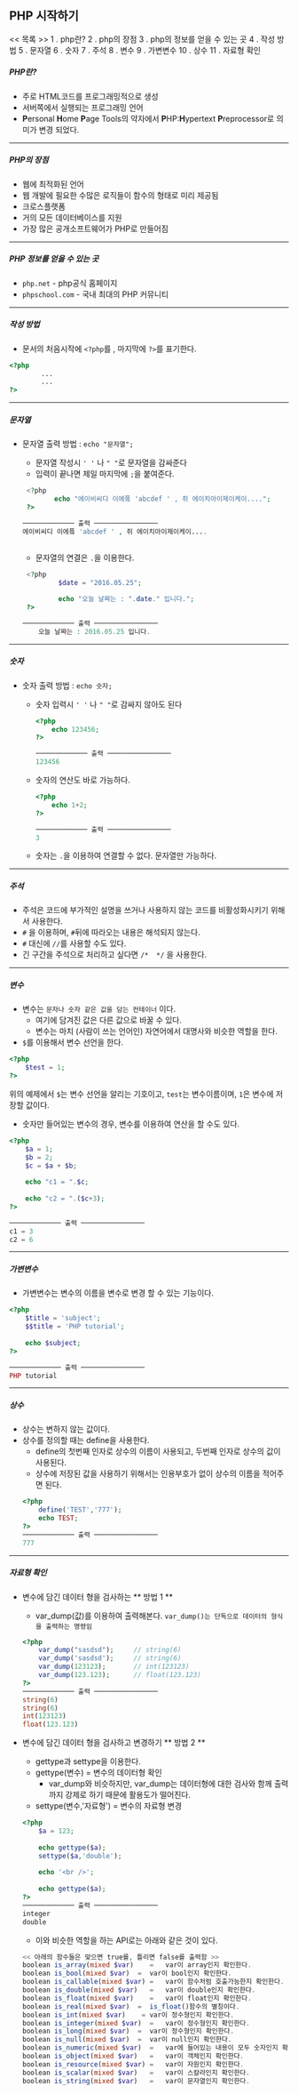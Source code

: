 ## PHP 시작하기

<< 목록 >>
 1 . php란?
 2 . php의 장점
 3 . php의 정보를 얻을 수 있는 곳
 4 . 작성 방법
 5 . 문자열
 6 . 숫자
 7 . 주석
 8 . 변수
 9 . 가변변수
 10 . 상수
 11 . 자료형 확인


##### PHP란?
* 주로 HTML코드를 프로그래밍적으로 생성
* 서버쪽에서 실행되는 프로그래밍 언어
* **P**ersonal **H**ome **P**age Tools의 약자에서 **P**HP:**H**ypertext **P**reprocessor로 의미가 변경 되었다.

---------------
##### PHP의 장점
* 웹에 최적화된 언어
* 웹 개발에 필요한 수많은 로직들이 함수의 형태로 미리 제공됨
* 크로스플랫폼
* 거의 모든 데이터베이스를 지원
* 가장 많은 공개소프트웨어가 PHP로 만들어짐

---------------
##### PHP 정보를 얻을 수 있는 곳
* `php.net`	- php공식 홈페이지
* `phpschool.com` - 국내 최대의 PHP 커뮤니티

---------------
##### 작성 방법
* 문서의 처음시작에 `<?php`를 , 마지막에 `?>`를 표기한다.
```PHP
<?php
		... 
		... 
?>
```

---------------
##### 문자열

* 문자열 출력 방법 : `echo "문자열";`
	* 문자열 작성시 `' '` 나 `" "`로 문자열을 감싸준다
	* 입력이 끝나면 제일 마지막에 ` ; `을 붙여준다.
    ```PHP
     <?php
    	 	echo "에이비씨디 이에픜 'abcdef ' , 쥐 에이치아이제이케이....";
     ?>

	───────────── 출력 ────────────────
 	에이비씨디 이에픜 'abcdef ' , 쥐 에이치아이제이케이....
     
    ```
	
	* 문자열의 연결은 ``` . ```을 이용한다.
    
    ```PHP
     <?php
     		 $date = "2016.05.25";

             echo "오늘 날짜는 : ".date." 입니다.";
     ?>

	───────────── 출력 ────────────────
        오늘 날짜는 : 2016.05.25 입니다.
	```

---------------
##### 숫자 

* 숫자 출력 방법 : `echo 숫자;`
	* 숫자 입력시 `' '` 나 `" "`로 감싸지 않아도 된다
		```PHP
        <?php
        	echo 123456;
        ?>
        
        ───────────── 출력 ────────────────
        123456
        ```

	* 숫자의 연산도 바로 가능하다.
		```PHP
        <?php
        	echo 1+2;
        ?>
        
        ───────────── 출력 ────────────────
        3
        ```
	* 숫자는 `.`을 이용하여 연결할 수 없다. 문자열만 가능하다.
	

---------------
##### 주석
* 주석은 코드에 부가적인 설명을 쓰거나 사용하지 않는 코드를 비활성화시키기 위해서 사용한다.
* `#` 을 이용하며, `#`뒤에 따라오는 내용은 해석되지 않는다.
* `#` 대신에 `//`를 사용할 수도 있다. 
* 긴 구간을 주석으로 처리하고 싶다면 `/*  */` 을 사용한다.

---------------
##### 변수 
* 변수는 `문자나 숫자 같은 값을 담는 컨테이너` 이다.
	* 여기에 담겨진 값은 다른 값으로 바꿀 수 있다.
	* 변수는 마치  (사람이 쓰는 언어인) 자연어에서 대명사와 비슷한 역할을 한다.
* `$`를 이용해서 변수 선언을 한다.
```PHP
<?php
	$test = 1;
?>
```
위의 예제에서 `$`는 변수 선언을 알리는 기호이고, `test`는 변수이름이며, `1`은 변수에 저장할 값이다.

* 숫자만 들어있는 변수의 경우, 변수를 이용하여 연산을 할 수도 있다.

```PHP
<?php
	$a = 1;
    $b = 2;
    $c = $a + $b;
    
    echo "c1 = ".$c;
    
    echo "c2 = ".($c+3);
?>

───────────── 출력 ────────────────
c1 = 3
c2 = 6

```

---------------
##### 가변변수
* 가변변수는 변수의 이름을 변수로 변경 할 수 있는 기능이다.

```PHP
<?php
	$title = 'subject';
    $$title = 'PHP tutorial';
    
    echo $subject;
?>

───────────── 출력 ────────────────
PHP tutorial
```

---------------
##### 상수
* 상수는 변하지 않는 값이다.
* 상수를 정의할 때는 define을 사용한다.
	* define의 첫번째 인자로 상수의 이름이 사용되고, 두번째 인자로 상수의 값이 사용된다.
    * 상수에 저장된 값을 사용하기 위해서는 인용부호가 없이 상수의 이름을 적어주면 된다.
	```PHP
    <?php
		define('TEST','777');
	    echo TEST;
    ?>
	───────────── 출력 ────────────────
    777
    ```

---------------
##### 자료형 확인

* 변수에 담긴 데이터 형을 검사하는 ** 방법 1 **
    * var_dump(값)를 이용하여 출력해본다.  `var_dump()는 단독으로 데이터의 형식을 출력하는 명령임`
    ```PHP
	<?php
		var_dump("sasdsd");		// string(6)
        var_dump('sasdsd');		// string(6)
        var_dump(123123);	  	// int(123123)
        var_dump(123.123);	 	// float(123.123)
    ?>
   	───────────── 출력 ────────────────
    string(6)
    string(6)
    int(123123)
    float(123.123)
    ```

* 변수에 담긴 데이터 형을 검사하고 변경하기 ** 방법 2 **
	* gettype과 settype을 이용한다.
	* gettype(변수)			= 변수의 데이터형 확인
		* var_dump와 비슷하지만, var_dump는 데이터형에 대한 검사와 함께 출력까지 강제로 하기 때문에 활용도가 떨어진다.
	* settype(변수,'자료형')	  = 변수의 자료형 변경
	```PHP
    <?php
    	$a = 123;
        
        echo gettype($a);
		settype($a,'double');
        
        echo '<br />';
	    
        echo gettype($a);
    ?>
	───────────── 출력 ────────────────
    integer
    double
	```
	* 이와 비슷한 역할을 하는 API로는 아래와 같은 것이 있다.
	```PHP
    << 아래의 함수들은 맞으면 true를, 틀리면 false를 출력함 >>
    boolean is_array(mixed $var)	=	var이 array인지 확인한다.
    boolean is_bool(mixed $var)	 =	var이 bool인지 확인한다.
    boolean is_callable(mixed $var) =	var이 함수처럼 호출가능한지 확인한다.
    boolean is_double(mixed $var)   =	var이 double인지 확인한다.
    boolean is_float(mixed $var)	=	var이 float인지 확인한다.
    boolean is_real(mixed $var)	 =	is_float()함수의 별칭이다.
    boolean is_int(mixed $var)	  =	var이 정수형인지 확인한다.
    boolean is_integer(mixed $var)  =	var이 정수형인지 확인한다.
    boolean is_long(mixed $var)	 =	var이 정수형인지 확인한다.
    boolean is_null(mixed $var)	 =	var이 null인지 확인한다.
    boolean is_numeric(mixed $var)  =	var에 들어있는 내용이 모두 숫자인지 확인한다.
    boolean is_object(mixed $var)   =	var이 객체인지 확인한다.
    boolean is_resource(mixed $var) =	var이 자원인지 확인한다.
    boolean is_scalar(mixed $var)   =	var이 스칼라인지 확인한다.
    boolean is_string(mixed $var)   =	var이 문자열인지 확인한다.
    ```




















